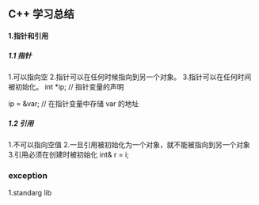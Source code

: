 ## C++ 学习总结
#### 1.指针和引用

 ##### 1.1 指针
 1.可以指向空
 2.指针可以在任何时候指向到另一个对象。
 3.指针可以在任何时间被初始化。
  int  *ip;        // 指针变量的声明
 
   ip = &var;       // 在指针变量中存储 var 的地址
 ##### 1.2 引用
 1.不可以指向空值
 2.一旦引用被初始化为一个对象，就不能被指向到另一个对象
 3.引用必须在创建时被初始化
 int&  r = i;
 ### exception
 1.standarg lib 
 